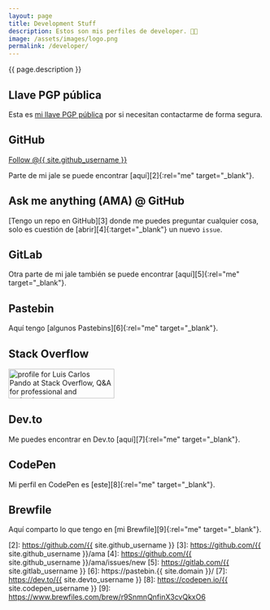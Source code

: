 ```yaml
---
layout: page
title: Development Stuff
description: Estos son mis perfiles de developer. 👨‍💻
image: /assets/images/logo.png
permalink: /developer/
---
```


<p class="text-center">{{ page.description }}</p>

## <i class="fa-solid fa-key"></i> Llave PGP pública

Esta es [mi llave PGP pública][1] por si necesitan contactarme de forma segura.

## <i class="fa-brands fa-github"></i> GitHub
<a rel="me" class="github-button" href="https://github.com/{{ site.github_username }}" aria-label="Follow @{{ site.github_username }} on GitHub">Follow @{{ site.github_username }}</a>

Parte de mi jale se puede encontrar [aquí][2]{:rel="me" target="_blank"}.

## <i class="fa-solid fa-code-branch"></i> Ask me anything (AMA) @ GitHub
[Tengo un repo en GitHub][3] donde me puedes preguntar cualquier cosa, solo es cuestión de [abrir][4]{:target="_blank"} un nuevo `issue`.

## <i class="fa-brands fa-gitlab"></i> GitLab
Otra parte de mi jale también se puede encontrar [aquí][5]{:rel="me" target="_blank"}.

## <i class="fa-solid fa-clipboard"></i> Pastebin
Aquí tengo [algunos Pastebins][6]{:rel="me" target="_blank"}.

## <i class="fa-brands fa-stack-overflow"></i> Stack Overflow
<a rel="me" href="https://stackoverflow.com/users/2197860/luis-carlos-pando" target="_blank">
    <img src="https://stackoverflow.com/users/flair/2197860.png?theme=dark" width="208" height="58" alt="profile for Luis Carlos Pando at Stack Overflow, Q&amp;A for professional and enthusiast programmers" title="profile for Luis Carlos Pando at Stack Overflow, Q&amp;A for professional and enthusiast programmers">
</a>

## <i class="fa-brands fa-dev"></i> Dev.to
Me puedes encontrar en Dev.to [aquí][7]{:rel="me" target="_blank"}.

## <i class="fa-brands fa-codepen"></i> CodePen
Mi perfil en CodePen es [este][8]{:rel="me" target="_blank"}.

## <i class="fa-solid fa-beer-mug-empty"></i> Brewfile
Aquí comparto lo que tengo en [mi Brewfile][9]{:rel="me" target="_blank"}.


[1]: /keys/
[2]: https://github.com/{{ site.github_username }}
[3]: https://github.com/{{ site.github_username }}/ama
[4]: https://github.com/{{ site.github_username }}/ama/issues/new
[5]: https://gitlab.com/{{ site.gitlab_username }}
[6]: https://pastebin.{{ site.domain }}/
[7]: https://dev.to/{{ site.devto_username }}
[8]: https://codepen.io/{{ site.codepen_username }}
[9]: https://www.brewfiles.com/brew/r9SnmnQnfinX3cvQkxO6
